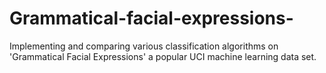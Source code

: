 # Grammatical-facial-expressions-
Implementing and comparing various classification algorithms on 'Grammatical Facial Expressions' a popular UCI machine learning data set.
